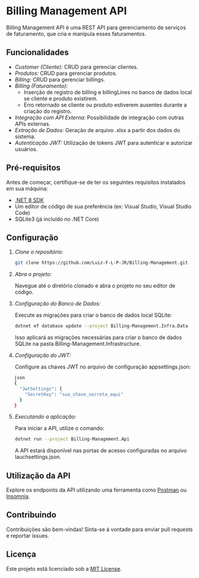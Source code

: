 # Billing Management API

Billing Management API é uma REST API para gerenciamento de serviços de faturamento, que cria e manipula esses faturamentos.

## Funcionalidades

- *Customer (Cliente):* CRUD para gerenciar clientes.
- *Produtos:* CRUD para gerenciar produtos.
- *Billing:* CRUD para gerenciar billings.
- *Billing (Faturamento):*
  - Inserção de registro de billing e billingLines no banco de dados local se cliente e produto existirem.
  - Erro retornado se cliente ou produto estiverem ausentes durante a criação do registro.
- *Integração com API Externa:* Possibilidade de integração com outras APIs externas.
- *Extração de Dados:* Geração de arquivo .xlsx a partir dos dados do sistema.
- *Autenticação JWT:* Utilização de tokens JWT para autenticar e autorizar usuários.

## Pré-requisitos

Antes de começar, certifique-se de ter os seguintes requisitos instalados em sua máquina:

- [.NET 8 SDK](https://dotnet.microsoft.com/download/dotnet/8.0)
- Um editor de código de sua preferência (ex: Visual Studio, Visual Studio Code)
- SQLite3 (já incluído no .NET Core)

## Configuração

1. *Clone o repositório:*

   ```bash
   git clone https://github.com/Luiz-F-L-P-JR/Billing-Management.git
   ```
   

2. *Abra o projeto:*

   Navegue até o diretório clonado e abra o projeto no seu editor de código.

3. *Configuração do Banco de Dados:*

   Execute as migrações para criar o banco de dados local SQLite:

   ```bash
   dotnet ef database update --project Billing-Management.Infra.Data
   ```
   

   Isso aplicará as migrações necessárias para criar o banco de dados SQLite na pasta Billing-Management.Infrastructure.

4. *Configuração do JWT:*

   Configure as chaves JWT no arquivo de configuração appsettings.json:

  ```bash
     json
     {
       "JwtSettings": {
         "SecretKey": "sua_chave_secreta_aqui"
       }
     }
   ```

5. *Executando a aplicação:*

   Para iniciar a API, utilize o comando:

   ```bash
   dotnet run --project Billing-Management.Api
   ```   

   A API estará disponível nas portas de acesso configuradas no arquivo lauchsettings.json.

## Utilização da API

Explore os endpoints da API utilizando uma ferramenta como [Postman](https://www.postman.com/) ou [Insomnia](https://insomnia.rest/).

## Contribuindo

Contribuições são bem-vindas! Sinta-se à vontade para enviar pull requests e reportar issues.

## Licença

Este projeto está licenciado sob a [MIT License](LICENSE).
